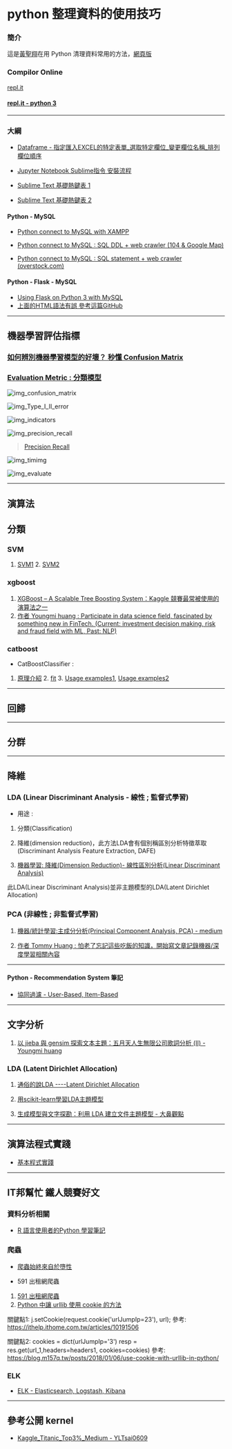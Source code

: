 # python 整理資料的使用技巧


### 簡介

這是[黃聖翔](https://www.facebook.com/profile.php?id=100001348802783)在用 Python 清理資料常用的方法，[網頁版](https://jshuang0520.github.io/notes_for_data_science/)


### Compilor Online

[repl.it](https://repl.it/languages)

#### [repl.it - python 3](https://repl.it/repls/TragicCulturedOutcome)

---

### 大綱

 - [Dataframe - 指定匯入EXCEL的特定表單_選取特定欄位_變更欄位名稱_排列欄位順序](http://nbviewer.jupyter.org/github/jshuang0520/notes_for_data_science/blob/master/python_指定匯入EXCEL的特定表單_選取特定欄位_變更欄位名稱_排列欄位順序.ipynb)

 - [Jupyter Notebook Sublime指令 安裝流程](http://nbviewer.jupyter.org/github/jshuang0520/notes_for_data_science/blob/master/Sublime指令安裝法.ipynb)
 
 - [Sublime Text 基礎熱鍵表 1](https://www.camdemy.com/media/6211)
 
 - [Sublime Text 基礎熱鍵表 2](http://resuly.me/2017/11/03/jupyter-config-for-windows/)


#### Python - MySQL

 - [Python connect to MySQL with XAMPP](http://nbviewer.jupyter.org/github/jshuang0520/notes_for_data_science/blob/master/2018.06.20_Python_connect_to_MySQL_with_XAMPP.ipynb)

 - [Python connect to MySQL : SQL DDL + web crawler (104 & Google Map)](http://nbviewer.jupyter.org/github/jshuang0520/notes_for_data_science/blob/master/web_crawler_for_104_job_2018.12.16_ver_2.ipynb)

 - [Python connect to MySQL : SQL statement + web crawler (overstock.com)](http://nbviewer.jupyter.org/github/jshuang0520/notes_for_data_science/blob/master/topline_2019.01.09_demo.ipynb)


#### Python - Flask - MySQL

- [Using Flask on Python 3 with MySQL](https://sweetcode.io/flask-python-3-mysql/)
- [上面的HTML語法有誤 參考這篇GitHub](https://github.com/devopper/python3-mysql-example)




---
## 機器學習評估指標

### [如何辨別機器學習模型的好壞？ 秒懂 Confusion Matrix](https://www.ycc.idv.tw/confusion-matrix.html)

### [Evaluation Metric : 分類模型](https://medium.com/ai%E5%8F%8D%E6%96%97%E5%9F%8E/evaluation-metrics-%E5%88%86%E9%A1%9E%E6%A8%A1%E5%9E%8B-ba17ad826599)

![img_confusion_matrix](https://www.ycc.idv.tw/media/mechine_learning_measure/mechine_learning_measure.001.jpeg)

![img_Type_I_II_error](https://www.ycc.idv.tw/media/mechine_learning_measure/mechine_learning_measure.002.jpeg)

![img_indicators](https://www.ycc.idv.tw/media/mechine_learning_measure/mechine_learning_measure.003.jpeg)


![img_precision_recall](https://pic3.zhimg.com/80/v2-76b9176719868e9b85bedf5192e722d3_720w.jpg)
> [Precision Recall](https://www.zhihu.com/question/30643044)


![img_timimg](https://www.ycc.idv.tw/media/mechine_learning_measure/mechine_learning_measure.004.jpeg)

![img_evaluate](https://www.ycc.idv.tw/media/mechine_learning_measure/mechine_learning_measure.006.jpeg)

---
## 演算法

## 分類

### SVM 

1. [SVM1](https://www.itread01.com/content/1544347819.html) 2. [SVM2](https://www.zhihu.com/question/21094489)

### xgboost

1. [XGBoost – A Scalable Tree Boosting System：Kaggle 競賽最常被使用的演算法之一](https://medium.com/@cyeninesky3/xgboost-a-scalable-tree-boosting-system-%E8%AB%96%E6%96%87%E7%AD%86%E8%A8%98%E8%88%87%E5%AF%A6%E4%BD%9C-2b3291e0d1fe)
2. [作者 Youngmi huang : Participate in data science field, fascinated by something new in FinTech. (Current: investment decision making, risk and fraud field with ML, Past: NLP)](https://medium.com/@cyeninesky3)


### catboost

- CatBoostClassifier : 

1. [原理介紹](http://datacruiser.io/2019/08/19/DataWhale-Workout-No-8-CatBoost-Summary/) 2. [fit](https://catboost.ai/docs/concepts/python-reference_catboostclassifier_fit.html) 3. [Usage examples1](https://catboost.ai/docs/concepts/python-usages-examples.html), [Usage examples2](https://stackoverflow.com/questions/54437646/catboost-precision-imbalanced-classes)

---

## 回歸

---

## 分群

---

## 降維


### LDA (Linear Discriminant Analysis - 線性 ; 監督式學習)

- 用途 : 

1. 分類(Classification)

2. 降維(dimension reduction)，此方法LDA會有個別稱區別分析特徵萃取(Discriminant Analysis Feature Extraction, DAFE)

3. [機器學習: 降維(Dimension Reduction)- 線性區別分析(Linear Discriminant Analysis)](https://medium.com/@chih.sheng.huang821/%E6%A9%9F%E5%99%A8%E5%AD%B8%E7%BF%92-%E9%99%8D%E7%B6%AD-dimension-reduction-%E7%B7%9A%E6%80%A7%E5%8D%80%E5%88%A5%E5%88%86%E6%9E%90-linear-discriminant-analysis-d4c40c4cf937)

此LDA(Linear Discriminant Analysis)並非主題模型的LDA(Latent Dirichlet Allocation)

### PCA (非線性 ; 非監督式學習)

1. [機器/統計學習:主成分分析(Principal Component Analysis, PCA) - medium](https://medium.com/@chih.sheng.huang821/%E6%A9%9F%E5%99%A8-%E7%B5%B1%E8%A8%88%E5%AD%B8%E7%BF%92-%E4%B8%BB%E6%88%90%E5%88%86%E5%88%86%E6%9E%90-principle-component-analysis-pca-58229cd26e71)

2. [作者 Tommy Huang : 怕老了忘記這些吃飯的知識，開始寫文章記錄機器/深度學習相關內容](https://medium.com/@chih.sheng.huang821)




---

#### Python - Recommendation System 筆記

- [協同過濾 - User-Based, Item-Based](http://nbviewer.jupyter.org/github/jshuang0520/notes_for_data_science/blob/master/recommendation_system.ipynb)

---

## 文字分析

1. [以 jieba 與 gensim 探索文本主題：五月天人生無限公司歌詞分析 (II) - Youngmi huang](https://medium.com/pyladies-taiwan/%E4%BB%A5-jieba-%E8%88%87-gensim-%E6%8E%A2%E7%B4%A2%E6%96%87%E6%9C%AC%E4%B8%BB%E9%A1%8C-%E4%BA%94%E6%9C%88%E5%A4%A9%E4%BA%BA%E7%94%9F%E7%84%A1%E9%99%90%E5%85%AC%E5%8F%B8%E6%AD%8C%E8%A9%9E%E5%88%86%E6%9E%90-ii-fdf5d3708662)

### LDA (Latent Dirichlet Allocation)

1. [通俗的說LDA ----Latent Dirichlet Allocation](https://blog.csdn.net/qq_25439417/article/details/82217333)

2. [用scikit-learn學習LDA主題模型](https://blog.csdn.net/weixin_33811961/article/details/90126968)

3. [生成模型與文字探勘：利用 LDA 建立文件主題模型 - 大鼻觀點](https://taweihuang.hpd.io/2019/01/10/topic-modeling-lda/)

---
## 演算法程式實踐

- [基本程式實踐](https://www.itread01.com/content/1543203132.html)

---

## IT邦幫忙 鐵人競賽好文

### 資料分析相關

- [R 語言使用者的Python 學習筆記](https://ithelp.ithome.com.tw/users/20103511/ironman/1077)

### 爬蟲

- [爬蟲始終來自於墮性](https://ithelp.ithome.com.tw/users/20107159/ironman/1325)

- 591 出租網爬蟲
1. [591 出租網爬蟲](https://ithelp.ithome.com.tw/articles/10191506)
2. [Python 中讓 urllib 使用 cookie 的方法](https://blog.m157q.tw/posts/2018/01/06/use-cookie-with-urllib-in-python/)

關鍵點1:
j.setCookie(request.cookie('urlJumpIp=23'), url);
參考: https://ithelp.ithome.com.tw/articles/10191506

關鍵點2:
cookies = dict(urlJumpIp='3') 
resp = res.get(url_1,headers=headers1, cookies=cookies)
參考: https://blog.m157q.tw/posts/2018/01/06/use-cookie-with-urllib-in-python/


### ELK
- [ELK - Elasticsearch, Logstash, Kibana](https://ithelp.ithome.com.tw/users/20103420/ironman/1046?page=1)


---

## 參考公開 kernel

- [Kaggle_Titanic_Top3%_Medium -  YLTsai0609](https://gist.github.com/YLTsai0609/617ef7bd66b140089f9c314ce0db4bc5#file-kaggle_titanic_top3-_medium-ipynb)

